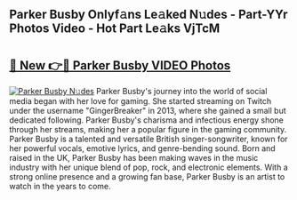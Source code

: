 ## Parker Busby Onlyf𝚊ns Le𝚊ked N𝚞des - Part-YYr Photos Video - Hot Part Le𝚊ks VjTcM

# <h2><a href="http://ac39080.deff.icu/?id=Parker+Busby">🔗 New 👉🔴 Parker Busby VIDEO Photos</a></h2>

[![Parker Busby N𝚞des](https://i.imgur.com/rIISA9y.gif)](http://ac39080.deff.icu/?id=Parker+Busby)
Parker Busby's journey into the world of social media began with her love for gaming. She started streaming on Twitch under the username "GingerBreaker" in 2013, where she gained a small but dedicated following. Parker Busby's charisma and infectious energy shone through her streams, making her a popular figure in the gaming community. Parker Busby is a talented and versatile British singer-songwriter, known for her powerful vocals, emotive lyrics, and genre-bending sound. Born and raised in the UK, Parker Busby has been making waves in the music industry with her unique blend of pop, rock, and electronic elements. With a strong online presence and a growing fan base, Parker Busby is an artist to watch in the years to come.
